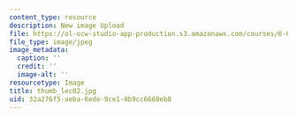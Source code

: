 ```yaml
---
content_type: resource
description: New image Upload
file: https://ol-ocw-studio-app-production.s3.amazonaws.com/courses/6-002-circuits-and-electronics-spring-2007/32a276f5aeba6ede9ce10b9cc6660eb8_thumb_lec02.jpg
file_type: image/jpeg
image_metadata:
  caption: ''
  credit: ''
  image-alt: ''
resourcetype: Image
title: thumb_lec02.jpg
uid: 32a276f5-aeba-6ede-9ce1-0b9cc6660eb8
---
```


